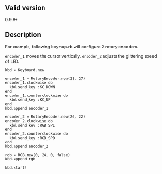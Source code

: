 ## Valid version

0.9.8+

## Description

For example, following keymap.rb will configure 2 rotary encoders.

`encoder_1` moves the cursor vertically.
`encoder_2` adjusts the glittering speed of LED.

```
kbd = Keyboard.new

encoder_1 = RotaryEncoder.new(28, 27)
encoder_1.clockwise do
  kbd.send_key :KC_DOWN
end
encoder_1.counterclockwise do
  kbd.send_key :KC_UP
end
kbd.append encoder_1

encoder_2 = RotaryEncoder.new(26, 22)
encoder_2.clockwise do
  kbd.send_key :RGB_SPI
end
encoder_2.counterclockwise do
  kbd.send_key :RGB_SPD
end
kbd.append encoder_2

rgb = RGB.new(0, 24, 0, false)
kbd.append rgb

kbd.start!
```
